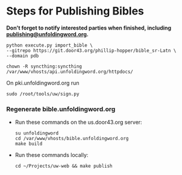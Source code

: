 # Steps for Publishing Bibles

**Don't forget to notify interested parties when finished, including publishing@unfoldingword.org.**

    python execute.py import_bible \
    --gitrepo https://git.door43.org/phillip-hopper/bible_sr-Latn \
    --domain pdb
    
    chown -R syncthing:syncthing /var/www/vhosts/api.unfoldingword.org/httpdocs/

On pki.unfoldingword.org run

    sudo /root/tools/uw/sign.py

### Regenerate bible.unfoldingword.org

* Run these commands on the us.door43.org server:
    ```
    su unfoldingword
    cd /var/www/vhosts/bible.unfoldingword.org
    make build
    ```

* Run these commands locally:
    ```
    cd ~/Projects/uw-web && make publish
    ```
